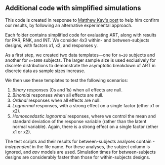 ## Additional code with simplified simulations 

This code is created in response to [Matthew Kay's post](https://github.com/journalovi/2024-tsandilas-ranktransforms/issues/2#issuecomment-2628756195) to help him confirm our results, by following an alternative experimental approach.

Each folder contains simplified code for evaluating ART, along with results for PAR, RNK, and INT. We consider 4x3 within- and between-subjects designs, with factors x1, x2, and responses y.

As a first step, we created two data templates—one for ``n=20`` subjects and another for ``n=1000`` subjects. The larger sample size is used exclusively for discrete distributions to demonstrate the asymptotic breakdown of ART in discrete data as sample sizes increase.

We then use these templates to test the following scenarios:

1. *Binary* responses (0s and 1s) when all effects are null. 
2. *Binomial* responses when all effects are null.
3. *Ordinal* responses when all effects are null.
4. *Lognormal* responses, with a strong effect on a single factor (ether x1 or x2).
5. *Homoscedastic lognormal* responses, where we control the mean and standard deviation of the response variable (rather than the latent normal variable). Again, there is a strong effect on a single factor (ether x1 or x2).

The test scripts and their results for between-subjects analyses contain *-independent* in the file name. For these analyses, the subject column is ignored, and *aov* models are used. Simulation times for between-subjects designs are considerably faster than those for within-subjects designs.